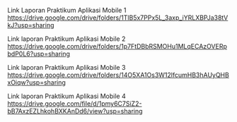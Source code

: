 Link Laporan Praktikum Aplikasi Mobile 1
https://drive.google.com/drive/folders/1TlB5x7PPx5L_3axp_iYRLXBPJa38tVkJ?usp=sharing

Link laporan Praktikum Aplikasi Mobile 2
https://drive.google.com/drive/folders/1p7FtDBbRSMOHu1MLqECAzOVERpbdP0L6?usp=sharing

Link laporan Praktikum Aplikasi Mobile 3
https://drive.google.com/drive/folders/14O5XA1Os3W12lfcumHB3hAUyQHBxOiqw?usp=sharing

Link laporan Praktikum Aplikasi Mobile 4
https://drive.google.com/file/d/1pmy6C7SiZ2-bB7AxzEZLhkohBXKAnDd6/view?usp=sharing
